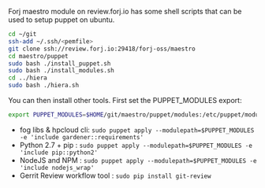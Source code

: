 Forj maestro module on review.forj.io has some shell scripts that can be used to setup puppet on ubuntu.

```sh
cd ~/git
ssh-add ~/.ssh/<pemfile>
git clone ssh://review.forj.io:29418/forj-oss/maestro
cd maestro/puppet
sudo bash ./install_puppet.sh
sudo bash ./install_modules.sh
cd ../hiera
sudo bash ./hiera.sh
```

You can then install other tools.  First set the PUPPET_MODULES export:
```sh
export PUPPET_MODULES=$HOME/git/maestro/puppet/modules:/etc/puppet/modules
```

* fog libs & hpcloud cli: ```sudo puppet apply --modulepath=$PUPPET_MODULES -e 'include gardener::requirements'```
* Python 2.7 + pip : ```sudo puppet apply --modulepath=$PUPPET_MODULES -e 'include pip::python2'```
* NodeJS and NPM : ```sudo puppet apply --modulepath=$PUPPET_MODULES -e 'include nodejs_wrap'```
* Gerrit Review workflow tool : ```sudo pip install git-review```

